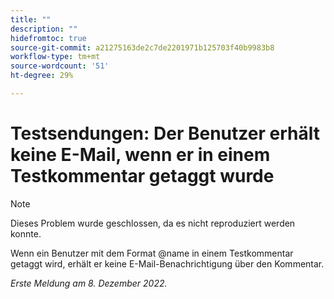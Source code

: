 ```yaml
---
title: ""
description: ""
hidefromtoc: true
source-git-commit: a21275163de2c7de2201971b125703f40b9983b8
workflow-type: tm+mt
source-wordcount: '51'
ht-degree: 29%

---
```



# Testsendungen: Der Benutzer erhält keine E-Mail, wenn er in einem Testkommentar getaggt wurde

>[!NOTE]
>
>Dieses Problem wurde geschlossen, da es nicht reproduziert werden konnte.

Wenn ein Benutzer mit dem Format @name in einem Testkommentar getaggt wird, erhält er keine E-Mail-Benachrichtigung über den Kommentar.

_Erste Meldung am 8. Dezember 2022._

